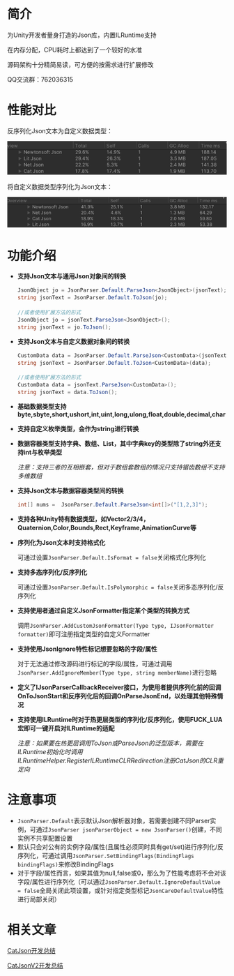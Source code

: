 # 简介
为Unity开发者量身打造的Json库，内置ILRuntime支持

在内存分配，CPU耗时上都达到了一个较好的水准

源码架构十分精简易读，可方便的按需求进行扩展修改

QQ交流群：762036315

# 性能对比

反序列化Json文本为自定义数据类型：

![](https://github.com/CatImmortal/CatJson/raw/main/ImageRes/ParseJsonByType.png)

将自定义数据类型序列化为Json文本：

![](https://github.com/CatImmortal/CatJson/raw/main/ImageRes/ToJsonByType.png)



# 功能介绍

- **支持Json文本与通用Json对象间的转换**

  ```csharp
  JsonObject jo = JsonParser.Default.ParseJson<JsonObject>(jsonText);
  string jsonText = JsonParser.Default.ToJson(jo);
  
  //或者使用扩展方法的形式
  JsonObject jo = jsonText.ParseJson<JsonObject>();
  string jsonText = jo.ToJson();
  ```

- **支持Json文本与自定义数据对象间的转换**

  ```csharp
  CustomData data = JsonParser.Default.ParseJson<CustomData>(jsonText);
  string jsonText = JsonParser.Default.ToJson<CustomData>(data);
  
  //或者使用扩展方法的形式
  CustomData data = jsonText.ParseJson<CustomData>();
  string jsonText = data.ToJson();
  ```

- **基础数据类型支持byte,sbyte,short,ushort,int,uint,long,ulong,float,double,decimal,char**

- **支持自定义枚举类型，会作为string进行转换**

- **数据容器类型支持字典、数组、List，其中字典key的类型除了string外还支持int与枚举类型**

  *注意：支持三者的互相嵌套，但对于数组套数组的情况只支持锯齿数组不支持多维数组*

- **支持Json文本与数据容器类型间的转换**

  ```csharp
  int[] nums =  JsonParser.Default.ParseJson<int[]>("[1,2,3]");
  ```

- **支持各种Unity特有数据类型，如Vector2/3/4，Quaternion,Color,Bounds,Rect,Keyframe,AnimationCurve等**

- **序列化为Json文本时支持格式化**

  可通过设置`JsonParser.Default.IsFormat = false`关闭格式化序列化

- **支持多态序列化/反序列化**

  可通过设置`JsonParser.Default.IsPolymorphic = false`关闭多态序列化/反序列化

- **支持使用者通过自定义JsonFormatter指定某个类型的转换方式**

  调用`JsonParser.AddCustomJsonFormatter(Type type, IJsonFormatter formatter)`即可注册指定类型的自定义Formatter

- **支持使用JsonIgnore特性标记想要忽略的字段/属性**

  对于无法通过修改源码进行标记的字段/属性，可通过调用`JsonParser.AddIgnoreMember(Type type, string memberName)`进行忽略

- **定义了IJsonParserCallbackReceiver接口，为使用者提供序列化前的回调OnToJsonStart和反序列化后的回调OnParseJsonEnd，以处理其他特殊情况**

- **支持使用ILRuntime时对于热更层类型的序列化/反序列化，使用FUCK_LUA宏即可一键开启对ILRuntime的适配**

  *注意：如果要在热更层调用ToJson或ParseJson的泛型版本，需要在ILRuntime初始化时调用ILRuntimeHelper.RegisterILRuntimeCLRRedirection注册CatJson的CLR重定向*

# 注意事项

- `JsonParser.Default`表示默认Json解析器对象，若需要创建不同Parser实例，可通过`JsonParser jsonParserObject = new JsonParser()`创建，不同实例不共享配置设置
- 默认只会对公有的实例字段/属性(且属性必须同时具有get/set)进行序列化/反序列化，可通过调用`JsonParser.SetBindingFlags(BindingFlags bindingFlags)`来修改BindingFlags
- 对于字段/属性而言，如果其值为null,false或0，那么为了性能考虑将不会对该字段/属性进行序列化（可以通过`JsonParser.Default.IgnoreDefaultValue = false`全局关闭此项设置，或针对指定类型标记`JsonCareDefaultValue`特性进行局部关闭）

# 相关文章

[CatJson开发总结](http://cathole.top/2021/12/05/catjson-dev-summary/)

[CatJsonV2开发总结](http://cathole.top/2022/08/17/catjson-v2-dev-summary/)

